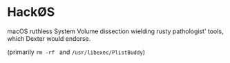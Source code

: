 # HackØS

macOS ruthless System Volume dissection wielding rusty pathologist' tools, which Dexter would endorse.

(primarily `rm -rf ` and  `/usr/libexec/PlistBuddy`) 
